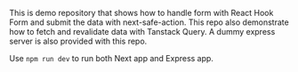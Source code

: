 This is demo repository that shows how to handle form with React Hook Form and submit the data with next-safe-action.
This repo also demonstrate how to fetch and revalidate data with Tanstack Query.
A dummy express server is also provided with this repo.

Use `npm run dev` to run both Next app and Express app.

